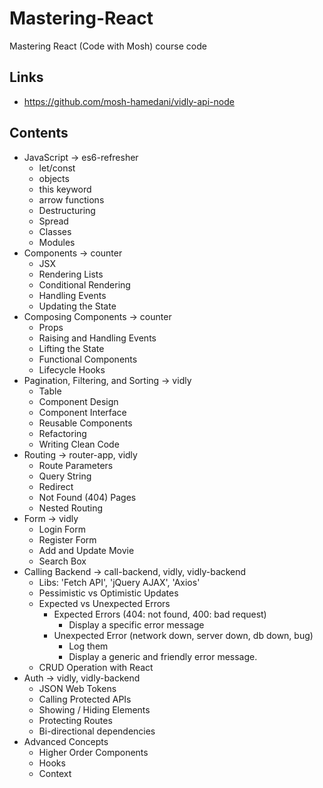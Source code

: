 # Mastering-React

Mastering React (Code with Mosh) course code

## Links

-   https://github.com/mosh-hamedani/vidly-api-node

## Contents

-   JavaScript -> es6-refresher
    -   let/const
    -   objects
    -   this keyword
    -   arrow functions
    -   Destructuring
    -   Spread
    -   Classes
    -   Modules
-   Components -> counter
    -   JSX
    -   Rendering Lists
    -   Conditional Rendering
    -   Handling Events
    -   Updating the State
-   Composing Components -> counter
    -   Props
    -   Raising and Handling Events
    -   Lifting the State
    -   Functional Components
    -   Lifecycle Hooks
-   Pagination, Filtering, and Sorting -> vidly
    -   Table
    -   Component Design
    -   Component Interface
    -   Reusable Components
    -   Refactoring
    -   Writing Clean Code
-   Routing -> router-app, vidly
    -   Route Parameters
    -   Query String
    -   Redirect
    -   Not Found (404) Pages
    -   Nested Routing
-   Form -> vidly
    -   Login Form
    -   Register Form
    -   Add and Update Movie
    -   Search Box
-   Calling Backend -> call-backend, vidly, vidly-backend
    -   Libs: 'Fetch API', 'jQuery AJAX', 'Axios'
    -   Pessimistic vs Optimistic Updates
    -   Expected vs Unexpected Errors
        -   Expected Errors (404: not found, 400: bad request)
            -   Display a specific error message
        -   Unexpected Error (network down, server down, db down, bug)
            -   Log them
            -   Display a generic and friendly error message.
    -   CRUD Operation with React
-   Auth -> vidly, vidly-backend
    -   JSON Web Tokens
    -   Calling Protected APIs
    -   Showing / Hiding Elements
    -   Protecting Routes
    -   Bi-directional dependencies
-   Advanced Concepts
    -   Higher Order Components
    -   Hooks
    -   Context
